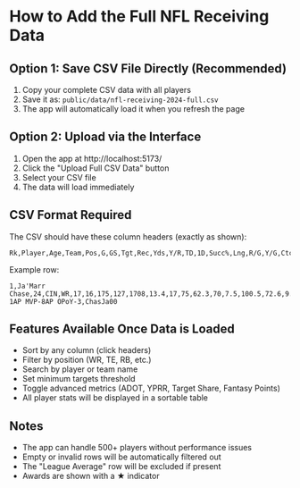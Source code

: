 # How to Add the Full NFL Receiving Data

## Option 1: Save CSV File Directly (Recommended)

1. Copy your complete CSV data with all players
2. Save it as: `public/data/nfl-receiving-2024-full.csv`
3. The app will automatically load it when you refresh the page

## Option 2: Upload via the Interface

1. Open the app at http://localhost:5173/
2. Click the "Upload Full CSV Data" button
3. Select your CSV file
4. The data will load immediately

## CSV Format Required

The CSV should have these column headers (exactly as shown):
```
Rk,Player,Age,Team,Pos,G,GS,Tgt,Rec,Yds,Y/R,TD,1D,Succ%,Lng,R/G,Y/G,Ctch%,Y/Tgt,Fmb,Awards,PlayerID
```

Example row:
```
1,Ja'Marr Chase,24,CIN,WR,17,16,175,127,1708,13.4,17,75,62.3,70,7.5,100.5,72.6,9.8,0,PBAP-1AP MVP-8AP OPoY-3,ChasJa00
```

## Features Available Once Data is Loaded

- Sort by any column (click headers)
- Filter by position (WR, TE, RB, etc.)
- Search by player or team name
- Set minimum targets threshold
- Toggle advanced metrics (ADOT, YPRR, Target Share, Fantasy Points)
- All player stats will be displayed in a sortable table

## Notes

- The app can handle 500+ players without performance issues
- Empty or invalid rows will be automatically filtered out
- The "League Average" row will be excluded if present
- Awards are shown with a ★ indicator